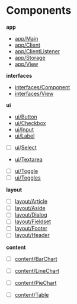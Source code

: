 
# Components

**app**

- [app/Main](/components/app/Main.go)
- [app/Client](/components/app/Client.go)
- [app/ClientListener](/components/app/ClientListener.go)
- [app/Storage](/components/app/Storage.go)
- [app/View](/components/app/View.go)

**interfaces**

- [interfaces/Component](/components/interfaces/Component.go)
- [interfaces/View](/components/interfaces/View.go)

**ui**

- [ui/Button](/components/ui/Button.go)
- [ui/Checkbox](/components/ui/Checkbox.go)
- [ui/Input](/components/ui/Input.go)
- [ui/Label](/components/ui/Label.go)
- [ ] [ui/Select](/components/ui/Select.go)
- [ui/Textarea](/components/ui/Textarea.go)
- [ ] [ui/Toggle](/components/ui/Toggle.go)
- [ ] [ui/Toggles](/components/ui/Toggles.go)

**layout**

- [ ] [layout/Article](/components/layout/Article.go)
- [ ] [layout/Aside](/components/layout/Aside.go)
- [ ] [layout/Dialog](/components/layout/Dialog.go)
- [ ] [layout/Fieldset](/components/layout/Fieldset.go)
- [ ] [layout/Footer](/components/layout/Footer.go)
- [ ] [layout/Header](/components/layout/Header.go)

**content**

- [ ] [content/BarChart](/components/content/BarChart.go)
- [ ] [content/LineChart](/components/content/LineChart.go)
- [ ] [content/PieChart](/components/content/PieChart.go)
- [ ] [content/Table](/components/content/Table.go)

